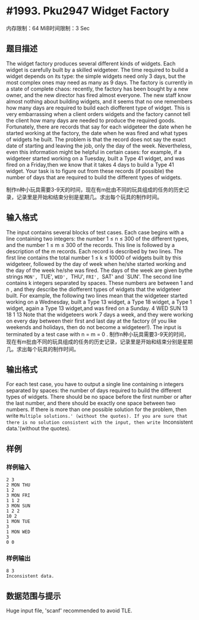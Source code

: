 # #1993. Pku2947 Widget Factory

内存限制：64 MiB时间限制：3 Sec

## 题目描述

The widget factory produces several different kinds of widgets. Each widget is carefully built by a skilled widgeteer. The time required to build a widget depends on its type: the simple widgets need only 3 days, but the most complex ones may need as many as 9 days. The factory is currently in a state of complete chaos: recently, the factory has been bought by a new owner, and the new director has fired almost everyone. The new staff know almost nothing about building widgets, and it seems that no one remembers how many days are required to build each diofferent type of widget. This is very embarrassing when a client orders widgets and the factory cannot tell the client how many days are needed to produce the required goods. Fortunately, there are records that say for each widgeteer the date when he started working at the factory, the date when he was fired and what types of widgets he built. The problem is that the record does not say the exact date of starting and leaving the job, only the day of the week. Nevertheless, even this information might be helpful in certain cases: for example, if a widgeteer started working on a Tuesday, built a Type 41 widget, and was fired on a Friday,then we know that it takes 4 days to build a Type 41 widget. Your task is to figure out from these records (if possible) the number of days that are required to build the different types of widgets. 

  

制作n种小玩具需要3-9天的时间，现在有m批由不同的玩具组成的任务的历史记录，记录里是开始和结束分别是星期几。求出每个玩具的制作时间。

## 输入格式

The input contains several blocks of test cases. Each case begins with a line containing two integers: the number 1 &le; n &le; 300 of the different types, and the number 1 &le; m &le; 300 of the records. This line is followed by a description of the m records. Each record is described by two lines. The first line contains the total number 1 &le; k &le; 10000 of widgets built by this widgeteer, followed by the day of week when he/she started working and the day of the week he/she was fired. The days of the week are given bythe strings `MON', `TUE', `WED', `THU', `FRI', `SAT' and `SUN'. The second line contains k integers separated by spaces. These numbers are between 1 and n , and they describe the diofferent types of widgets that the widgeteer built. For example, the following two lines mean that the widgeteer started working on a Wednesday, built a Type 13 widget, a Type 18 widget, a Type 1 widget, again a Type 13 widget,and was fired on a Sunday. 4 WED SUN 13 18 1 13 Note that the widgeteers work 7 days a week, and they were working on every day between their first and last day at the factory (if you like weekends and holidays, then do not become a widgeteer!). The input is terminated by a test case with n = m = 0 . 制作n种小玩具需要3-9天的时间，现在有m批由不同的玩具组成的任务的历史记录，记录里是开始和结束分别是星期几。求出每个玩具的制作时间。

## 输出格式

For each test case, you have to output a single line containing n integers separated by spaces: the number of days required to build the different types of widgets. There should be no space before the first number or after the last number, and there should be exactly one space between two numbers. If there is more than one possible solution for the problem, then write `Multiple solutions.' (without the quotes). If you are sure that there is no solution consistent with the input, then write `Inconsistent data.'(without the quotes).

## 样例

### 样例输入

    
    2 3
    2 MON THU
    1 2
    3 MON FRI
    1 1 2
    3 MON SUN
    1 2 2
    10 2
    1 MON TUE 
    3
    1 MON WED
    3
    0 0
    
    

### 样例输出

    
    8 3
    Inconsistent data.
    
    
    

## 数据范围与提示

Huge input file, 'scanf' recommended to avoid TLE.
